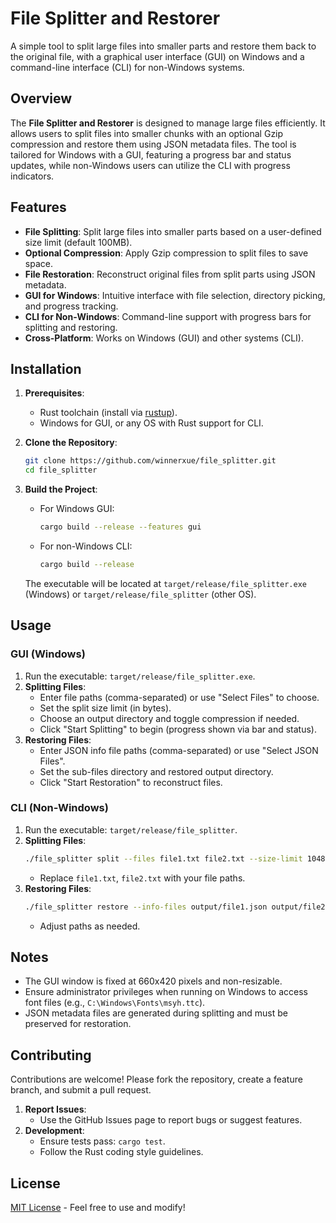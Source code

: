 # File Splitter and Restorer

A simple tool to split large files into smaller parts and restore them back to the original file, with a graphical user interface (GUI) on Windows and a command-line interface (CLI) for non-Windows systems.

## Overview

The **File Splitter and Restorer** is designed to manage large files efficiently. It allows users to split files into smaller chunks with an optional Gzip compression and restore them using JSON metadata files. The tool is tailored for Windows with a GUI, featuring a progress bar and status updates, while non-Windows users can utilize the CLI with progress indicators.

## Features

- **File Splitting**: Split large files into smaller parts based on a user-defined size limit (default 100MB).
- **Optional Compression**: Apply Gzip compression to split files to save space.
- **File Restoration**: Reconstruct original files from split parts using JSON metadata.
- **GUI for Windows**: Intuitive interface with file selection, directory picking, and progress tracking.
- **CLI for Non-Windows**: Command-line support with progress bars for splitting and restoring.
- **Cross-Platform**: Works on Windows (GUI) and other systems (CLI).

## Installation

1. **Prerequisites**:
   - Rust toolchain (install via [rustup](https://rustup.rs/)).
   - Windows for GUI, or any OS with Rust support for CLI.

2. **Clone the Repository**:
   ```bash
   git clone https://github.com/winnerxue/file_splitter.git
   cd file_splitter
   ```

3. **Build the Project**:
   - For Windows GUI:
     ```bash
     cargo build --release --features gui
     ```
   - For non-Windows CLI:
     ```bash
     cargo build --release
     ```
   The executable will be located at `target/release/file_splitter.exe` (Windows) or `target/release/file_splitter` (other OS).

## Usage

### GUI (Windows)
1. Run the executable: `target/release/file_splitter.exe`.
2. **Splitting Files**:
   - Enter file paths (comma-separated) or use "Select Files" to choose.
   - Set the split size limit (in bytes).
   - Choose an output directory and toggle compression if needed.
   - Click "Start Splitting" to begin (progress shown via bar and status).
3. **Restoring Files**:
   - Enter JSON info file paths (comma-separated) or use "Select JSON Files".
   - Set the sub-files directory and restored output directory.
   - Click "Start Restoration" to reconstruct files.

### CLI (Non-Windows)
1. Run the executable: `target/release/file_splitter`.
2. **Splitting Files**:
   ```bash
   ./file_splitter split --files file1.txt file2.txt --size-limit 104857600 --output-dir ./output --compress
   ```
   - Replace `file1.txt`, `file2.txt` with your file paths.
3. **Restoring Files**:
   ```bash
   ./file_splitter restore --info-files output/file1.json output/file2.json --input-dir ./output --output-dir ./restored
   ```
   - Adjust paths as needed.

## Notes
- The GUI window is fixed at 660x420 pixels and non-resizable.
- Ensure administrator privileges when running on Windows to access font files (e.g., `C:\Windows\Fonts\msyh.ttc`).
- JSON metadata files are generated during splitting and must be preserved for restoration.

## Contributing

Contributions are welcome! Please fork the repository, create a feature branch, and submit a pull request.

1. **Report Issues**:
   - Use the GitHub Issues page to report bugs or suggest features.
2. **Development**:
   - Ensure tests pass: `cargo test`.
   - Follow the Rust coding style guidelines.

## License

[MIT License](LICENSE) - Feel free to use and modify!